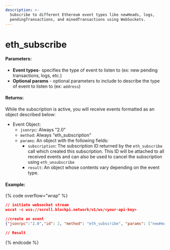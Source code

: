 ```yaml
---
description: >-
  Subscribe to different Ethereum event types like newHeads, logs,
  pendingTransactions, and minedTransactions using WebSockets.
---
```


# eth\_subscribe

#### **Parameters:**

* **Event types**- specifies the type of event to listen to (ex: new pending transactions, logs, etc.)
* **Optional params** - optional parameters to include to describe the type of event to listen to (ex: `address`)

#### **Returns:**

While the subscription is active, you will receive events formatted as an object described below:

* Event Object:
  * `jsonrpc`: Always "2.0"
  * `method`: Always "eth\_subscription"
  * `params`: An object with the following fields:
    * `subscription`: The subscription ID returned by the `eth_subscribe` call which created this subscription. This ID will be attached to all received events and can also be used to cancel the subscription using `eth_unsubscribe`
    * `result`: An object whose contents vary depending on the event type.

#### Example:

{% code overflow="wrap" %}
```json
// initiate websocket stream 
wscat -c wss://scroll.blockpi.network/v1/ws/<your-api-key>

//create an event
{"jsonrpc":"2.0","id": 2, "method": "eth_subscribe", "params": ["newHeads"]}

// Result

```
{% endcode %}
